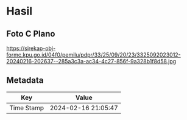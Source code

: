 # Hasil

## Foto C Plano

https://sirekap-obj-formc.kpu.go.id/04f0/pemilu/pdpr/33/25/09/20/23/3325092023012-20240216-202637--285a3c3a-ac34-4c27-856f-9a328b1f8d58.jpg


## Metadata

| Key        | Value               |
| ---------- | ------------------- |
| Time Stamp | 2024-02-16 21:05:47 |



